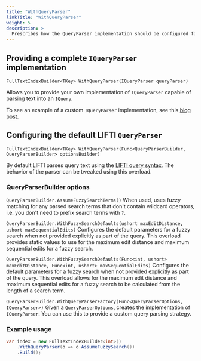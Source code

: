 ```yaml
---
title: "WithQueryParser"
linkTitle: "WithQueryParser"
weight: 5
description: >
  Prescribes how the QueryParser implementation should be configured for the index.
---
```


## Providing a complete `IQueryParser` implementation

`FullTextIndexBuilder<TKey> WithQueryParser(IQueryParser queryParser)`

Allows you to provide your own implementation of `IQueryParser` capable of parsing text into an `IQuery`.

To see an example of a custom `IQueryParser` implementation, see this [blog post](https://www.goatly.net/post/custom-query-parsers-with-lifti/).

## Configuring the default LIFTI `QueryParser`

`FullTextIndexBuilder<TKey> WithQueryParser(Func<QueryParserBuilder, QueryParserBuilder> optionsBuilder)`

By default LIFTI parses query text using the [LIFTI query syntax](../../searching/lifti-query-syntax). The behavior of the parser can
be tweaked using this overload.

### QueryParserBuilder options

`QueryParserBuilder.AssumeFuzzySearchTerms()`
When used, uses fuzzy matching for any parsed search terms that don't contain
wildcard operators, i.e. you don't need to prefix search terms with `?`.

`QueryParserBuilder.WithFuzzySearchDefaults(ushort maxEditDistance, ushort maxSequentialEdits)`
Configures the default parameters for a fuzzy search when not provided explicitly as part of the query. This overload
provides static values to use for the maximum edit distance and maximum sequential edits for a fuzzy search.

`QueryParserBuilder.WithFuzzySearchDefaults(Func<int, ushort> maxEditDistance, Func<int, ushort> maxSequentialEdits)`
Configures the default parameters for a fuzzy search when not provided explicitly as part of the query. This overload
allows for the maximum edit distance and maximum sequential edits for a fuzzy search to be calculated from the length 
of a search term.

`QueryParserBuilder.WithQueryParserFactory(Func<QueryParserOptions, IQueryParser>)`
Given a `QueryParserOptions`, creates the implementation of `IQueryParser`. You can use this to provide a
custom query parsing strategy.

### Example usage

``` csharp
var index = new FullTextIndexBuilder<int>()
    .WithQueryParser(o => o.AssumeFuzzySearch())
    .Build();
```